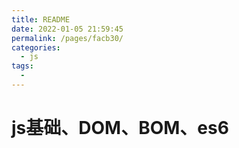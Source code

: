```yaml
---
title: README
date: 2022-01-05 21:59:45
permalink: /pages/facb30/
categories:
  - js
tags:
  - 
---
```


# js基础、DOM、BOM、es6
